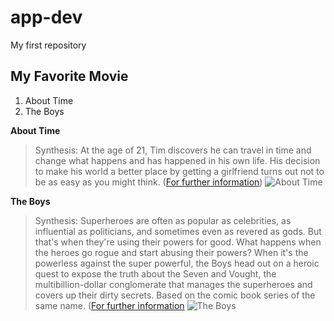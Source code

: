 # app-dev
My first repository

## **My Favorite Movie**
1. About Time
2. The Boys

**About Time**
>Synthesis: At the age of 21, Tim discovers he can travel in time and change what happens and has happened in his own life. His decision to make his world a better place by getting a girlfriend turns out not to be as easy as you might think.
>	([For further information](https://www.imdb.com/title/tt2194499/))
>![About Time](about-time.jpg)

**The Boys**
>Synthesis: Superheroes are often as popular as celebrities, as influential as politicians, and sometimes even as revered as gods. But that's when they're using their powers for good. What happens when the heroes go rogue and start abusing their powers? When it's the powerless against the super powerful, the Boys head out on a heroic quest to expose the truth about the Seven and Vought, the multibillion-dollar conglomerate that manages the superheroes and covers up their dirty secrets. Based on the comic book series of the same name.
>([For further information](https://the-boys.fandom.com/wiki/The_Boys_(TV_series))
>![The Boys](the-boys.jpg)
